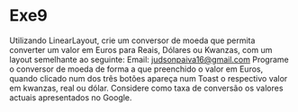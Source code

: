# Exe9
Utilizando LinearLayout, crie um conversor de moeda que permita converter um valor
em Euros para Reais, Dólares ou Kwanzas, com um layout semelhante ao seguinte:
Email: judsonpaiva16@gmail.com
Programe o conversor de moeda de forma a que preenchido o valor em Euros, quando
clicado num dos três botões apareça num Toast o respectivo valor em kwanzas, real ou
dólar. Considere como taxa de conversão os valores actuais apresentados no Google.

